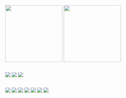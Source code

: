 <div>

<img height="180" src="https://github-readme-stats.vercel.app/api?username=RafaelReboucasc&show_icons=true&theme=radical" />
<img height="180" src="https://github-readme-stats.vercel.app/api/top-langs/?username=RafaelReboucasc&layout=compact&theme=radical" />


</div>

##

<div>
<a href="maito:rafaelreboucasc01@gmail.com"><img src="https://img.shields.io/badge/Gmail-D14836?style=for-the-badge&logo=gmail&logoColor=white" /></a>
<a href="https://www.linkedin.com/in/rafaelreboucasc"><img src="https://img.shields.io/badge/LinkedIn-0077B5?style=for-the-badge&logo=linkedin&logoColor=white" /></a>
<a href="https://www.instagram.com/rafaelreboucasc/"><img src="https://img.shields.io/badge/Instagram-E4405F?style=for-the-badge&logo=instagram&logoColor=white" /></a>
</div>

##

<div>

<img src="https://img.shields.io/badge/HTML5-E34F26?style=for-the-badge&logo=html5&logoColor=white" />
<img src="https://img.shields.io/badge/CSS3-1572B6?style=for-the-badge&logo=css3&logoColor=white" />
<img src="https://img.shields.io/badge/JavaScript-F7DF1E?style=for-the-badge&logo=javascript&logoColor=black" />
<img src="https://img.shields.io/badge/Bootstrap-563D7C?style=for-the-badge&logo=bootstrap&logoColor=white" />
<img src="https://img.shields.io/badge/C-00599C?style=for-the-badge&logo=c&logoColor=white" />
<img src="https://img.shields.io/badge/C%2B%2B-00599C?style=for-the-badge&logo=c%2B%2B&logoColor=white" />
<img src="https://img.shields.io/badge/Python-14354C?style=for-the-badge&logo=python&logoColor=white" />
<div>
